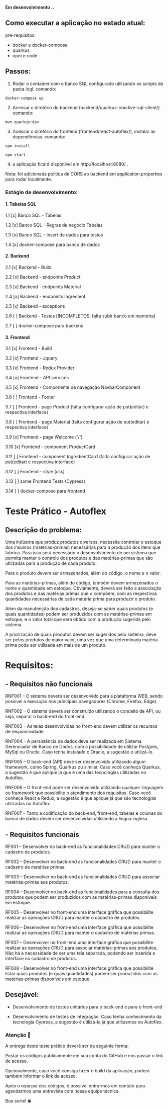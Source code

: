 **Em desenvolvimento ..**
## Como executar a aplicação no estado atual:
pre-requisitos:
- docker e docker-compose
- quarkus
- npm e node

## Passos:

1. Rodar o container com o banco SQL configurado utilizando os scripts da pasta /sql. comando:

`docker-compose up`

2. Acessar o diretório do backend (backend/quarkus-reactive-sql-client/)
comando:

`mvn quarkus:dev`


3. Acessar o diretório do frontend (frontend/react-autoflex/), instalar as dependências.
comando:

`npm install`

`npm start`

4. a aplicação ficará disponível em http://localhost:8080/ .

Nota: foi adicionada política de CORS ao backend em application.properties para rodar localmente.

### Estágio de desenvolvimento:
#### 1. Tabelas SQL
1.1 [x]  Banco SQL - Tabelas

1.2 [x]  Banco SQL - Regras de negócio Tabelas

1.3 [x]  Banco SQL - Insert de dados para testes

1.4 [x]  docker-compose para banco de dados

#### 2. Backend
2.1 [x]  Backend - Build

2.2 [x]  Backend - endpoints Product

2.3 [x]  Backend - endpoints Material

2.4 [x]  Backend - endpoints Ingredient

2.5 [x]  Backend - exceptions

2.6 [ ] Backend - Testes [INCOMPLETOS, falta subir banco em memória]

2.7 [ ] docker-compose para backend

#### 3. Frontend
3.1 [x]  Frontend - Build

3.2 [x]  Frontend - Jquery

3.3 [x]  Frontend - Redux Provider

3.4 [x]  Frontend - API services

3.5 [x]  Frontend - Componente de navegação NavbarComponent

3.6 [ ] Frontend - Footer

3.7 [ ] Frontend - page Product (falta configurar ação de put(editar) e respectiva interface)

3.8 [ ] Frontend - page Material (falta configurar ação de put(editar) e respectiva interface)

3.9 [x]  Frontend - page Welcome ('/')

3.10 [x]  Frontend - component ProductCard

3.11 [ ] Frontend - component IngredientCard (falta configurar ação de put(editar) e respectiva interface)

3.12 [ ] Frontend - style (css)

3.13 [ ] some Frontend Tests (Cypress)

3.14 [ ] docker-compose para frontend


# Teste Prático - Autoflex

## Descrição do problema:

Uma indústria que produz produtos diversos, necessita controlar o estoque dos insumos (matérias-primas) necessárias para a produção dos itens que fabrica. Para isso será necessário o desenvolvimento de um sistema que permita manter o controle dos produtos e das matérias-primas que são utilizadas para a produção de cada produto.

Para o produto devem ser armazenados, além do código, o nome e o valor.

Para as matérias-primas, além do código, também devem armazenados o nome e quantidade em estoque. Obviamente, deverá ser feito a associação dos produtos e das matérias primas que o compõem, com as respectivas quantidades necessárias de cada matéria prima para produzir o produto.

Além da manutenção dos cadastros, deseja-se saber quais produtos (e quais quantidades) podem ser produzidos com as matérias-primas em estoque, e o valor total que será obtido com a produção sugerida pelo sistema.

A priorização de quais produtos devem ser sugeridos pelo sistema, deve ser pelos produtos de maior valor, uma vez que uma determinada matéria-prima pode ser utilizada em mais de um produto.

# Requisitos:

## - Requisitos não funcionais

RNF001 – O sistema deverá ser desenvolvido para a plataforma WEB, sendo possível a execução nos principais navegadores (Chrome, Firefox, Edge).

RNF002 – O sistema deverá ser construído utilizando o conceito de API, ou seja, separar o back-end do front-end.

RNF003 – As telas desenvolvidas no front-end devem utilizar os recursos de responsividade.

RNF004 – A persistência de dados deve ser realizada em Sistema Gerenciador de Banco de Dados, com a possibilidade de utilizar Postgres, MySql ou Oracle. Caso tenha instalado o Oracle, a sugestão é utilizá-lo.

RNF005 – O back-end (API) deve ser desenvolvido utilizando algum framework, como Spring, Quarkus ou similar. Caso você conheça Quarkus, a sugestão é que aplique já que é uma das tecnologias utilizadas no Autoflex.

RNF006 – O front-end pode ser desenvolvido utilizando qualquer linguagem ou framework que possibilite o atendimento dos requisitos. Caso você conheça React e Redux, a sugestão é que aplique já que são tecnologias utilizadas no Autoflex.

RNF007 – Tanto a codificação do back-end, front-end, tabelas e colunas do banco de dados devem ser desenvolvidas utilizando a língua inglesa.

## - Requisitos funcionais

RF001 – Desenvolver no back-end as funcionalidades CRUD para manter o cadastro de produtos.

RF002 – Desenvolver no back-end as funcionalidades CRUD para manter o cadastro de matérias primas.

RF003 – Desenvolver no back-end as funcionalidades CRUD para associar matérias-primas aos produtos.

RF004 – Desenvolver no back-end as funcionalidades para a consulta dos produtos que podem ser produzidos com as matérias-primas disponíveis em estoque.

RF005 – Desenvolver no front-end uma interface gráfica que possibilite realizar as operações CRUD para manter o cadastro de produtos.

RF006 – Desenvolver no front-end uma interface gráfica que possibilite realizar as operações CRUD para manter o cadastro de matérias primas.

RF007 – Desenvolver no front-end uma interface gráfica que possibilite realizar as operações CRUD para associar matérias-primas aos produtos. Não há a necessidade de ser uma tela separada, podendo ser inserida a interface no cadastro de produtos.

RF008 – Desenvolver no front-end uma interface gráfica que possibilite listar quais produtos (e quais quantidades) podem ser produzidos com as matérias-primas disponíveis em estoque.

## Desejável:

- Desenvolvimento de testes unitários para o back-end e para o front-end

- Desenvolvimento de testes de integração. Caso tenha conhecimento da tecnologia Cypress, a sugestão é utilizá-la já que utilizamos no Autoflex.



### Atenção 🚩

A entrega deste teste prático deverá ser da seguinte forma:

Postar os códigos publicamente em sua conta do GitHub e nos passar o link de acesso.

Opcionalmente, caso você consiga fazer o build da aplicação, poderá também informar o link de acesso.

Após o repasse dos códigos, é possível entrarmos em contato para agendarmos uma entrevista com nossa equipe técnica.


Boa sorte! 🍀
